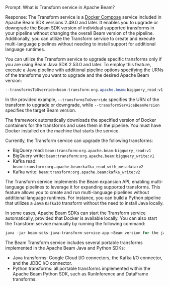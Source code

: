 Prompt:
What is Transform service in Apache Beam?

Response:
The Transform service is a [Docker Compose](https://docs.docker.com/compose/) service included in Apache Beam SDK versions 2.49.0 and later. It enables you to upgrade or downgrade the Beam SDK version of individual supported transforms in your pipeline without changing the overall Beam version of the pipeline. Additionally, you can utilize the Transform service to create and execute multi-language pipelines without needing to install support for additional language runtimes.

You can utilize the Transform service to upgrade specific transforms only if you are using Beam Java SDK 2.53.0 and later. To employ this feature, execute a Java pipeline with additional pipeline options specifying the URNs of the transforms you want to upgrade and the desired Apache Beam version:

```java
--transformsToOverride=beam:transform:org.apache.beam:bigquery_read:v1 --transformServiceBeamVersion=2.xy.z
```

In the provided example, `--transformsToOverride` specifies the URN of the transform to upgrade or downgrade, while `--transformServiceBeamVersion` specifies the target Beam version.

The framework automatically downloads the specified version of Docker containers for the transforms and uses them in the pipeline. You must have Docker installed on the machine that starts the service.

Currently, the Transform service can upgrade the following transforms:
* BigQuery read: `beam:transform:org.apache.beam:bigquery_read:v1`
* BigQuery write: `beam:transform:org.apache.beam:bigquery_write:v1`
* Kafka read: `beam:transform:org.apache.beam:kafka_read_with_metadata:v2`
* Kafka write: `beam:transform:org.apache.beam:kafka_write:v2`

The Transform service implements the Beam expansion API, enabling multi-language pipelines to leverage it for expanding supported transforms. This feature allows you to create and run multi-language pipelines without additional language runtimes. For instance, you can build a Python pipeline that utilizes a Java `KafkaIO` transform without the need to install Java locally.

In some cases, Apache Beam SDKs can start the Transform service automatically, provided that Docker is available locally. You can also start the Transform service manually by running the following command:

```java
java -jar beam-sdks-java-transform-service-app-<Beam version for the jar>.jar --port <port> --beam_version <Beam version for the transform service> --project_name <a unique ID for the transform service> --command up
```

The Beam Transform service includes several portable transforms implemented in the Apache Beam Java and Python SDKs:
* Java transforms: Google Cloud I/O connectors, the Kafka I/O connector, and the JDBC I/O connector.
* Python transforms: all portable transforms implemented within the Apache Beam Python SDK, such as RunInference and DataFrame transforms.
